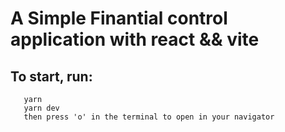 # A Simple Finantial control application with react && vite

## To start, run:
```
   yarn
   yarn dev
   then press 'o' in the terminal to open in your navigator
```